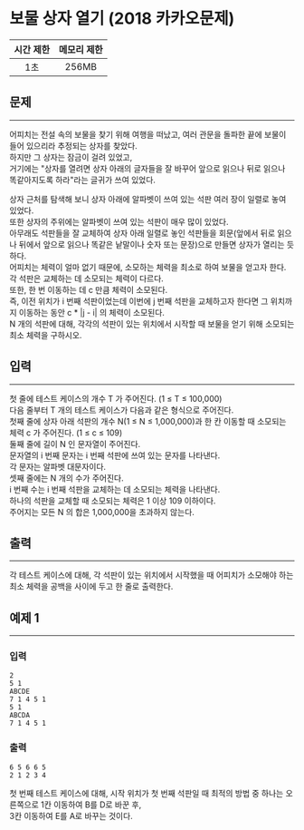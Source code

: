 보물 상자 열기 (2018 카카오문제)
============
|시간 제한|메모리 제한|
|:---:|:---:|
|1초|256MB|

## 문제
-------
어피치는 전설 속의 보물을 찾기 위해 여행을 떠났고, 여러 관문을 돌파한 끝에 보물이 들어 있으리라 추정되는 상자를 찾았다.</br>
하지만 그 상자는 잠금이 걸려 있었고,</br>
거기에는 "상자를 열려면 상자 아래의 글자들을 잘 바꾸어 앞으로 읽으나 뒤로 읽으나 똑같아지도록 하라"라는 글귀가 쓰여 있었다.</br>

상자 근처를 탐색해 보니 상자 아래에 알파벳이 쓰여 있는 석판 여러 장이 일렬로 놓여 있었다.</br>
또한 상자의 주위에는 알파벳이 쓰여 있는 석판이 매우 많이 있었다.</br>
아무래도 석판들을 잘 교체하여 상자 아래 일렬로 놓인 석판들을 회문(앞에서 뒤로 읽으나 뒤에서 앞으로 읽으나 똑같은 낱말이나 숫자 또는 문장)으로 만들면 상자가 열리는 듯하다.</br>
어피치는 체력이 얼마 없기 때문에, 소모하는 체력을 최소로 하여 보물을 얻고자 한다.</br>
각 석판은 교체하는 데 소모되는 체력이 다르다.</br>
또한, 한 번 이동하는 데 c 만큼 체력이 소모된다.</br>
즉, 이전 위치가 i 번째 석판이었는데 이번에 j 번째 석판을 교체하고자 한다면 그 위치까지 이동하는 동안 c * |j - i| 의 체력이 소모된다.</br>
N 개의 석판에 대해, 각각의 석판이 있는 위치에서 시작할 때 보물을 얻기 위해 소모되는 최소 체력을 구하시오.</br>

## 입력
-------
첫 줄에 테스트 케이스의 개수 T 가 주어진다. (1 ≤ T ≤ 100,000)</br>
다음 줄부터 T 개의 테스트 케이스가 다음과 같은 형식으로 주어진다.</br>
첫째 줄에 상자 아래 석판의 개수 N(1 ≤ N ≤ 1,000,000)과 한 칸 이동할 때 소모되는 체력 c 가 주어진다. (1 ≤ c ≤ 109)</br>
둘째 줄에 길이 N 인 문자열이 주어진다.</br>
문자열의 i 번째 문자는 i 번째 석판에 쓰여 있는 문자를 나타낸다.</br>
각 문자는 알파벳 대문자이다.</br>
셋째 줄에는 N 개의 수가 주어진다.</br>
i 번째 수는 i 번째 석판을 교체하는 데 소모되는 체력을 나타낸다.</br>
하나의 석판을 교체할 때 소모되는 체력은 1 이상 109 이하이다.</br>
주어지는 모든 N 의 합은 1,000,000을 초과하지 않는다.</br>

## 출력
-------
각 테스트 케이스에 대해, 각 석판이 있는 위치에서 시작했을 때 어피치가 소모해야 하는 최소 체력을 공백을 사이에 두고 한 줄로 출력한다.</br>

## 예제 1
-------
### 입력
```
2
5 1
ABCDE
7 1 4 5 1
5 1
ABCDA
7 1 4 5 1
```
### 출력
```
6 5 6 6 5
2 1 2 3 4
```
첫 번째 테스트 케이스에 대해, 시작 위치가 첫 번째 석판일 때 최적의 방법 중 하나는 오른쪽으로 1칸 이동하여 B를 D로 바꾼 후,</br>
3칸 이동하여 E를 A로 바꾸는 것이다.</br>
